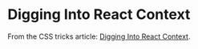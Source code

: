 # Digging Into React Context

From the CSS tricks article: [Digging Into React Context](https://css-tricks.com/digging-into-react-context/).

